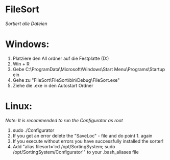 # FileSort
*Sortiert alle Dateien*

# Windows:

1. Platziere den All ordner auf die Festplatte (D:)
2. Win + R 
3. Gebe C:\ProgramData\Microsoft\Windows\Start Menu\Programs\Startup ein
4. Gehe zu "FileSort\FileSort\bin\Debug\FileSort.exe"
5. Ziehe die .exe in den Autostart Ordner

# Linux:

*Note: It is recommended to run the Configurator as root*
1. sudo ./Configurator
2. If you get an error delete the "SaveLoc" - file and do point 1. again
3. If you execute without errors you have successfully installed the sorter!
4. Add "alias filesort='cd /opt/SortingSystem; sudo /opt/SortingSystem/Configurator'" to your .bash_aliases file



